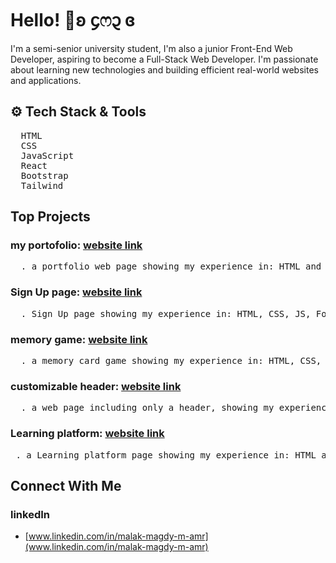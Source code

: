 # Hello! 🌸ʚ ᧔ෆ᧓ ɞ
I'm a semi-senior university student, I'm also a junior Front-End Web Developer, aspiring to become a Full-Stack Web Developer. I'm passionate about learning new technologies and building efficient real-world websites and applications.

## ⚙️ Tech Stack & Tools
<pre>
  HTML
  CSS
  JavaScript
  React
  Bootstrap
  Tailwind
</pre>

## Top Projects

### my portofolio: [website link](https://malakmamer.github.io/MyPortfolioWebsite/)
<pre>
  . a portfolio web page showing my experience in: HTML and CSS
</pre>
### Sign Up page: [website link](https://login-page-3cy1pwuhf-malakmagdyamrs-projects.vercel.app/)
<pre>
  . Sign Up page showing my experience in: HTML, CSS, JS, Forms, validations and react.js
</pre>
### memory game: [website link](https://malakmamer.github.io/memoryGame/)
<pre>
  . a memory card game showing my experience in: HTML, CSS, games logic and js
</pre>
### customizable header: [website link](https://malakmamer.github.io/headerCustomization/)
<pre>
  . a web page including only a header, showing my experience in: HTML, CSS and JS.
</pre>
### Learning platform: [website link](https://malakmamer.github.io/Monac-Website/)
<pre>
 . a Learning platform page showing my experience in: HTML and CSS
</pre>


## Connect With Me
### linkedIn
- [www.linkedin.com/in/malak-magdy-m-amr](www.linkedin.com/in/malak-magdy-m-amr)
